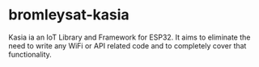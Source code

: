 # bromleysat-kasia
Kasia ia an IoT Library and Framework for ESP32. It aims to eliminate the need to write any WiFi or API related code and to completely cover that functionality.
